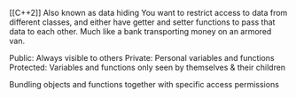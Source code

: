 [[C++2]]
Also known as data hiding
You want to restrict access to data from different classes, and either have getter and setter functions to pass that data to each other.
Much like a bank transporting money on an armored van.

Public: Always visible to others
Private: Personal variables and functions
Protected: Variables and functions only seen by themselves & their children

Bundling objects and functions together with specific access permissions